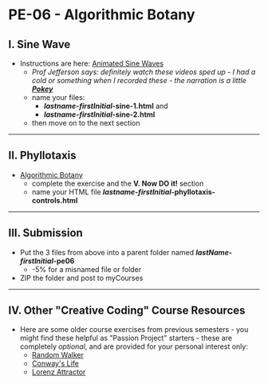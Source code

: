 # PE-06 - Algorithmic Botany

## I. Sine Wave
- Instructions are here: [Animated Sine Waves](https://github.com/tonethar/IGME-330-Master/blob/master/notes/HW-sine-wave.md)
  - *Prof Jefferson says: definitely watch these videos sped up - I had a cold or something when I recorded these - the narration is a little [**Pokey**](https://gumby.fandom.com/wiki/Pokey)*
  - name your files: 
    - ***lastname-firstInitial*-sine-1.html** and  
    - ***lastname-firstInitial*-sine-2.html**
  - then move on to the next section
 
<hr>

## II. Phyllotaxis
- [Algorithmic Botany](https://github.com/tonethar/IGME-330-Master/blob/master/notes/HW-algorithmic-botany.md) 
  - complete the exercise and the **V. Now DO it!** section
  - name your HTML file ***lastname-firstInitial*-phyllotaxis-controls.html**
  
<hr>

## III. Submission
- Put the 3 files from above into a parent folder named ***lastName-firstInitial*-pe06**
  - -5% for a misnamed file or folder
- ZIP the folder and post to myCourses

<hr>

## IV. Other "Creative Coding" Course Resources
- Here are some older course exercises from previous semesters - you might find these helpful as "Passion Project" starters - these are completely *optional*, and are provided for your personal interest only:
  - [Random Walker](https://github.com/tonethar/IGME-330-Master/blob/master/notes/HW-random-walker.md)
  - [Conway's Life](https://github.com/tonethar/IGME-330-Master/blob/master/notes/HW-canvas-life.md)
  - [Lorenz Attractor](https://github.com/tonethar/IGME-330-Master/blob/master/notes/HW-lorenz-attractor.md)
